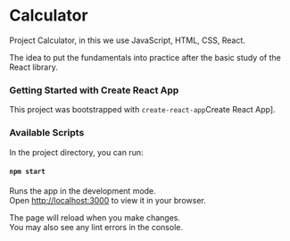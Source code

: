 # Calculator
Project Calculator, in this we use JavaScript, HTML, CSS, React.

The idea to put the fundamentals into practice after the basic study of the React library.

### Getting Started with Create React App

This project was bootstrapped with `create-react-app`Create React App].

### Available Scripts

In the project directory, you can run:

#### `npm start`

Runs the app in the development mode.\
Open [http://localhost:3000](http://localhost:3000) to view it in your browser.

The page will reload when you make changes.\
You may also see any lint errors in the console.
